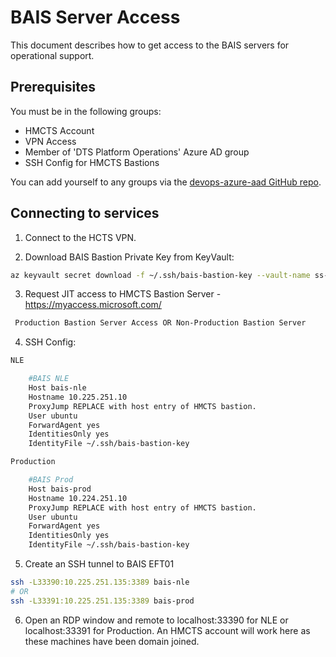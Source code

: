 # BAIS Server Access

This document describes how to get access to the BAIS servers for operational support.

## Prerequisites

You must be in the following groups:

* HMCTS Account
* VPN Access
* Member of 'DTS Platform Operations' Azure AD group
* SSH Config for HMCTS Bastions

You can add yourself to any groups via the [devops-azure-aad GitHub repo](https://github.com/hmcts/devops-azure-ad/blob/master/users/prod_users.yml).

## Connecting to services

1. Connect to the HCTS VPN.

2. Download BAIS Bastion Private Key from KeyVault:

```bash
az keyvault secret download -f ~/.ssh/bais-bastion-key --vault-name ss-vault-prod --name bau-bais-prod-ssh-private-key chmod 600 ~/.ssh/bais-bastion-key
```

3. Request JIT access to HMCTS Bastion Server - https://myaccess.microsoft.com/
```bash
 Production Bastion Server Access OR Non-Production Bastion Server
```

4. SSH Config:
```bash
NLE

    #BAIS NLE
    Host bais-nle
    Hostname 10.225.251.10
    ProxyJump REPLACE with host entry of HMCTS bastion.
    User ubuntu
    ForwardAgent yes
    IdentitiesOnly yes
    IdentityFile ~/.ssh/bais-bastion-key
```
```bash
Production

    #BAIS Prod
    Host bais-prod
    Hostname 10.224.251.10
    ProxyJump REPLACE with host entry of HMCTS bastion.
    User ubuntu
    ForwardAgent yes
    IdentitiesOnly yes
    IdentityFile ~/.ssh/bais-bastion-key
```

5. Create an SSH tunnel to BAIS EFT01
```bash
ssh -L33390:10.225.251.135:3389 bais-nle
# OR 
ssh -L33391:10.225.251.135:3389 bais-prod
```

6. Open an RDP window and remote to localhost:33390 for NLE or localhost:33391 for Production. An HMCTS account will work here as these machines have been domain joined.
